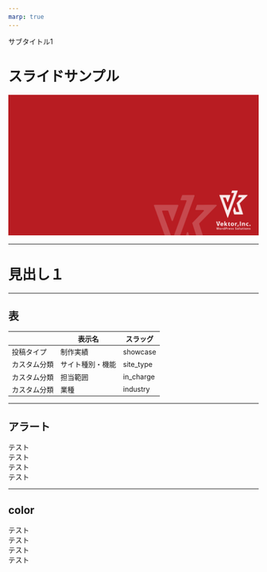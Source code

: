 ```yaml
---
marp: true
---
```

<!-- 
theme: vk-slide
size: 16:9
paginate: true
style: |
_paginate: false 
-->
<!-- _class: title -->
<!-- Scoped style -->
<style scoped>
  /*
section{
  background: yellow;
}
*/
</style>

サブタイトル1

# スライドサンプル


![bg](themes/vk-slide/images/vws_title_01_red.svg)

---

# 見出し１

---

## 表

| | 表示名 | スラッグ |
|-| ------------- | ------------- |
| 投稿タイプ | 制作実績  | showcase  |
| カスタム分類 | サイト種別・機能  | site_type  |
| カスタム分類 | 担当範囲 | in_charge  |
| カスタム分類 | 業種  | industry  |

---

## アラート

<div class="alert alert-info">テスト</div>
<div class="alert alert-success">テスト</div>
<div class="alert alert-warning">テスト</div>
<div class="alert alert-danger">テスト</div>

---

## color

<div class="text-info">テスト</div>
<div class="text-success">テスト</div>
<div class="text-warning">テスト</div>
<div class="text-danger">テスト</div>
